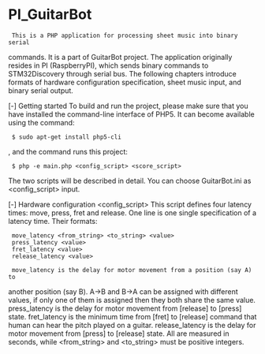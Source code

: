 PI_GuitarBot
============

     This is a PHP application for processing sheet music into binary serial
commands. It is a part of GuitarBot project.
     The application originally resides in PI (RaspberryPI), which sends binary
commands to STM32Discovery through serial bus. The following chapters introduce
formats of hardware configuration specification, sheet music input, and binary
serial output.

[-] Getting started
     To build and run the project, please make sure that you have installed
the command-line interface of PHP5. It can become available using the command:

     $ sudo apt-get install php5-cli

, and the command runs this project:

     $ php -e main.php <config_script> <score_script>

The two scripts will be described in detail. You can choose GuitarBot.ini as
<config_script> input.

[-] Hardware configuration <config_script>
     This script defines four latency times: move, press, fret and release. One
line is one single specification of a latency time. Their formats:

     move_latency <from_string> <to_string> <value>
     press_latency <value>
     fret_latency <value>
     release_latency <value>

     move_latency is the delay for motor movement from a position (say A) to
another position (say B). A->B and B->A can be assigned with different values,
if only one of them is assigned then they both share the same value.
     press_latency is the delay for motor movement from [release] to [press]
state.
     fret_latency is the minimum time from [fret] to [release] command that
human can hear the pitch played on a guitar.
     release_latency is the delay for motor movement from [press] to [release]
state.
     All <value> are measured in seconds, while <from_string> and <to_string>
must be positive integers.
